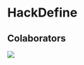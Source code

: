 # HackDefine


## Colaborators

<a href="https://github.com/SujeetYT/HackDefine/graphs/contributors">
  <img src="https://contrib.rocks/image?repo=SujeetYT/HackDefine">
</a>
